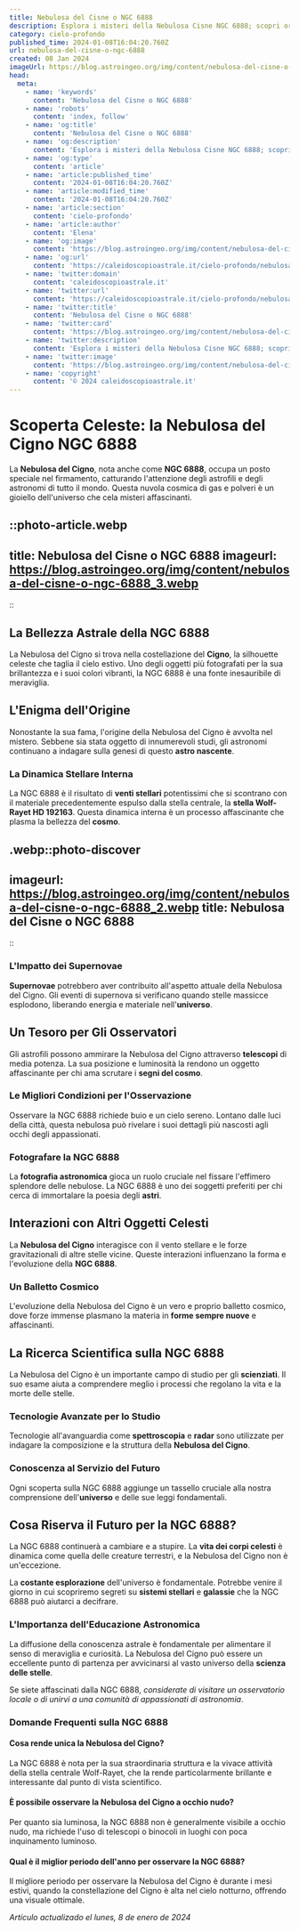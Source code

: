 ```yaml
---
title: Nebulosa del Cisne o NGC 6888
description: Esplora i misteri della Nebulosa Cisne NGC 6888; scopri origini, struttura e la danza stellare in un viaggio cosmico affascinante.
category: cielo-profondo
published_time: 2024-01-08T16:04:20.760Z
url: nebulosa-del-cisne-o-ngc-6888
created: 08 Jan 2024
imageUrl: https://blog.astroingeo.org/img/content/nebulosa-del-cisne-o-ngc-6888_3.webp
head:
  meta:
    - name: 'keywords'
      content: 'Nebulosa del Cisne o NGC 6888'
    - name: 'robots'
      content: 'index, follow'
    - name: 'og:title'
      content: 'Nebulosa del Cisne o NGC 6888'
    - name: 'og:description'
      content: 'Esplora i misteri della Nebulosa Cisne NGC 6888; scopri origini, struttura e la danza stellare in un viaggio cosmico affascinante.'
    - name: 'og:type'
      content: 'article'
    - name: 'article:published_time'
      content: '2024-01-08T16:04:20.760Z'
    - name: 'article:modified_time'
      content: '2024-01-08T16:04:20.760Z'
    - name: 'article:section'
      content: 'cielo-profondo'
    - name: 'article:author'
      content: 'Elena'
    - name: 'og:image'
      content: 'https://blog.astroingeo.org/img/content/nebulosa-del-cisne-o-ngc-6888_3.webp'
    - name: 'og:url'
      content: 'https://caleidoscopioastrale.it/cielo-profondo/nebulosa-del-cisne-o-ngc-6888'
    - name: 'twitter:domain'
      content: 'caleidoscopioastrale.it'
    - name: 'twitter:url'
      content: 'https://caleidoscopioastrale.it/cielo-profondo/nebulosa-del-cisne-o-ngc-6888'
    - name: 'twitter:title'
      content: 'Nebulosa del Cisne o NGC 6888'
    - name: 'twitter:card'
      content: 'https://blog.astroingeo.org/img/content/nebulosa-del-cisne-o-ngc-6888_3.webp'
    - name: 'twitter:description'
      content: 'Esplora i misteri della Nebulosa Cisne NGC 6888; scopri origini, struttura e la danza stellare in un viaggio cosmico affascinante.'
    - name: 'twitter:image'
      content: 'https://blog.astroingeo.org/img/content/nebulosa-del-cisne-o-ngc-6888_3.webp'
    - name: 'copyright'
      content: '© 2024 caleidoscopioastrale.it'
---
```

# Scoperta Celeste: la Nebulosa del Cigno NGC 6888

La **Nebulosa del Cigno**, nota anche come **NGC 6888**, occupa un posto speciale nel firmamento, catturando l'attenzione degli astrofili e degli astronomi di tutto il mondo. Questa nuvola cosmica di gas e polveri è un gioiello dell'universo che cela misteri affascinanti.

::photo-article.webp
---
title: Nebulosa del Cisne o NGC 6888
imageurl: https://blog.astroingeo.org/img/content/nebulosa-del-cisne-o-ngc-6888_3.webp
---
::

## La Bellezza Astrale della NGC 6888

La Nebulosa del Cigno si trova nella costellazione del **Cigno**, la silhouette celeste che taglia il cielo estivo. Uno degli oggetti più fotografati per la sua brillantezza e i suoi colori vibranti, la NGC 6888 è una fonte inesauribile di meraviglia.

## L'Enigma dell'Origine

Nonostante la sua fama, l'origine della Nebulosa del Cigno è avvolta nel mistero. Sebbene sia stata oggetto di innumerevoli studi, gli astronomi continuano a indagare sulla genesi di questo **astro nascente**.

### La Dinamica Stellare Interna

La NGC 6888 è il risultato di **venti stellari** potentissimi che si scontrano con il materiale precedentemente espulso dalla stella centrale, la **stella Wolf-Rayet HD 192163**. Questa dinamica interna è un processo affascinante che plasma la bellezza del **cosmo**.

.webp::photo-discover
---
imageurl: https://blog.astroingeo.org/img/content/nebulosa-del-cisne-o-ngc-6888_2.webp
title: Nebulosa del Cisne o NGC 6888
---
::

### L'Impatto dei Supernovae

**Supernovae** potrebbero aver contribuito all'aspetto attuale della Nebulosa del Cigno. Gli eventi di supernova si verificano quando stelle massicce esplodono, liberando energia e materiale nell'**universo**.

## Un Tesoro per Gli Osservatori

Gli astrofili possono ammirare la Nebulosa del Cigno attraverso **telescopi** di media potenza. La sua posizione e luminosità la rendono un oggetto affascinante per chi ama scrutare i **segni del cosmo**.

### Le Migliori Condizioni per l'Osservazione

Osservare la NGC 6888 richiede buio e un cielo sereno. Lontano dalle luci della città, questa nebulosa può rivelare i suoi dettagli più nascosti agli occhi degli appassionati.

### Fotografare la NGC 6888

La **fotografia astronomica** gioca un ruolo cruciale nel fissare l'effimero splendore delle nebulose. La NGC 6888 è uno dei soggetti preferiti per chi cerca di immortalare la poesia degli **astri**.

## Interazioni con Altri Oggetti Celesti

La **Nebulosa del Cigno** interagisce con il vento stellare e le forze gravitazionali di altre stelle vicine. Queste interazioni influenzano la forma e l'evoluzione della **NGC 6888**.

### Un Balletto Cosmico

L'evoluzione della Nebulosa del Cigno è un vero e proprio balletto cosmico, dove forze immense plasmano la materia in **forme sempre nuove** e affascinanti.

## La Ricerca Scientifica sulla NGC 6888

La Nebulosa del Cigno è un importante campo di studio per gli **scienziati**. Il suo esame aiuta a comprendere meglio i processi che regolano la vita e la morte delle stelle.

### Tecnologie Avanzate per lo Studio

Tecnologie all'avanguardia come **spettroscopia** e **radar** sono utilizzate per indagare la composizione e la struttura della **Nebulosa del Cigno**.

### Conoscenza al Servizio del Futuro

Ogni scoperta sulla NGC 6888 aggiunge un tassello cruciale alla nostra comprensione dell'**universo** e delle sue leggi fondamentali.

## Cosa Riserva il Futuro per la NGC 6888?

La NGC 6888 continuerà a cambiare e a stupire. La **vita dei corpi celesti** è dinamica come quella delle creature terrestri, e la Nebulosa del Cigno non è un'eccezione.

La **costante esplorazione** dell'universo è fondamentale. Potrebbe venire il giorno in cui scopriremo segreti su **sistemi stellari** e **galassie** che la NGC 6888 può aiutarci a decifrare.

### L'Importanza dell'Educazione Astronomica

La diffusione della conoscenza astrale è fondamentale per alimentare il senso di meraviglia e curiosità. La Nebulosa del Cigno può essere un eccellente punto di partenza per avvicinarsi al vasto universo della **scienza delle stelle**.

Se siete affascinati dalla NGC 6888, _considerate di visitare un osservatorio locale o di unirvi a una comunità di appassionati di astronomia_.

### Domande Frequenti sulla NGC 6888

#### Cosa rende unica la Nebulosa del Cigno?
La NGC 6888 è nota per la sua straordinaria struttura e la vivace attività della stella centrale Wolf-Rayet, che la rende particolarmente brillante e interessante dal punto di vista scientifico.

#### È possibile osservare la Nebulosa del Cigno a occhio nudo?
Per quanto sia luminosa, la NGC 6888 non è generalmente visibile a occhio nudo, ma richiede l'uso di telescopi o binocoli in luoghi con poca inquinamento luminoso.

#### Qual è il miglior periodo dell'anno per osservare la NGC 6888?
Il migliore periodo per osservare la Nebulosa del Cigno è durante i mesi estivi, quando la constellazione del Cigno è alta nel cielo notturno, offrendo una visuale ottimale.

_Artículo actualizado el lunes, 8 de enero de 2024_